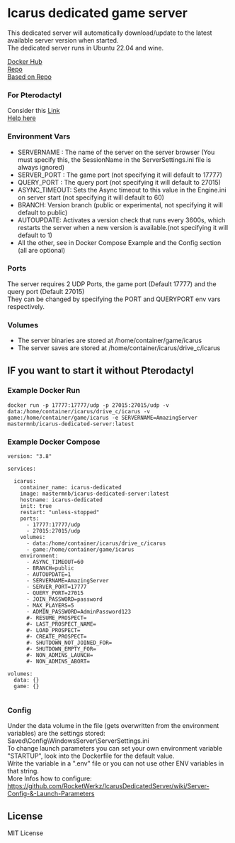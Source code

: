 # Icarus dedicated game server 
This dedicated server will automatically download/update to the latest available server version when started.  
The dedicated server runs in Ubuntu 22.04 and wine.  

[Docker Hub](https://hub.docker.com/r/mastermnb/icarus-dedicated-server)  
[Repo](https://github.com/MasterMNB/icarus-dedicated-server)  
[Based on Repo](https://gitlab.com/fred-beauch/icarus-dedicated-server)  


### For Pterodactyl
Consider this [Link](https://github.com/parkervcp/eggs/blob/master/game_eggs/steamcmd_servers/icarus)  
[Help here](https://pterodactyl.io/community/config/eggs/creating_a_custom_egg.html)  

### Environment Vars  
- SERVERNAME : The name of the server on the server browser (You must specify this, the SessionName in the ServerSettings.ini file is always ignored)  
- SERVER_PORT : The game port (not specifying it will default to 17777)  
- QUERY_PORT : The query port (not specifying it will default to 27015)  
- ASYNC_TIMEOUT: Sets the Async timeout to this value in the Engine.ini on server start (not specifying it will default to 60)  
- BRANCH: Version branch (public or experimental, not specifying it will default to public)  
- AUTOUPDATE: Activates a version check that runs every 3600s, which restarts the server when a new version is available.(not specifying it will default to 1)  
- All the other, see in Docker Compose Example and the Config section (all are optional)  

### Ports
The server requires 2 UDP Ports, the game port (Default 17777) and the query port (Default 27015)  
They can be changed by specifying the PORT and QUERYPORT env vars respectively.  

### Volumes
- The server binaries are stored at /home/container/game/icarus
- The server saves are stored at /home/container/icarus/drive_c/icarus

## IF you want to start it without Pterodactyl

### Example Docker Run
```
docker run -p 17777:17777/udp -p 27015:27015/udp -v data:/home/container/icarus/drive_c/icarus -v game:/home/container/game/icarus -e SERVERNAME=AmazingServer mastermnb/icarus-dedicated-server:latest
```
### Example Docker Compose
```
version: "3.8"

services:
 
  icarus:
    container_name: icarus-dedicated
    image: mastermnb/icarus-dedicated-server:latest
    hostname: icarus-dedicated
    init: true
    restart: "unless-stopped"
    ports:
      - 17777:17777/udp
      - 27015:27015/udp
    volumes:
      - data:/home/container/icarus/drive_c/icarus
      - game:/home/container/game/icarus
    environment:
      - ASYNC_TIMEOUT=60
      - BRANCH=public
      - AUTOUPDATE=1
      - SERVERNAME=AmazingServer
      - SERVER_PORT=17777
      - QUERY_PORT=27015
      - JOIN_PASSWORD=password
      - MAX_PLAYERS=5
      - ADMIN_PASSWORD=AdminPassword123
      #- RESUME_PROSPECT=
      #- LAST_PROSPECT_NAME=
      #- LOAD_PROSPECT=
      #- CREATE_PROSPECT=
      #- SHUTDOWN_NOT_JOINED_FOR=
      #- SHUTDOWN_EMPTY_FOR=
      #- NON_ADMINS_LAUNCH=
      #- NON_ADMINS_ABORT=
      
volumes:
  data: {}
  game: {}
 
```

### Config  
Under the data volume in the file (gets overwritten from the environment variables) are the settings stored:  
Saved\Config\WindowsServer\ServerSettings.ini  
To change launch parameters you can set your own environment variable "STARTUP", look into the Dockerfile for the default value.  
Write the variable in a ".env" file or you can not use other ENV variables in that string.  
More Infos how to configure:  
https://github.com/RocketWerkz/IcarusDedicatedServer/wiki/Server-Config-&-Launch-Parameters  


## License
MIT License
